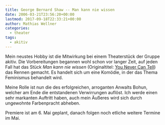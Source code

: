 ```yaml
---
title: George Bernard Shaw -- Man kann nie wissen
date: 2006-03-21T23:56:20+00:00
lastmod: 2017-09-18T22:33:21+00:00
author: Mathias Wellner
categories:
  - theater
tags:
  - akitiv
---
```

Mein neustes Hobby ist die Mitwirkung bei einem Theaterstück der Gruppe akitiv. Die Vorbereitungen begannen wohl schon vor langer Zeit, auf jeden Fall hat das Stück _Man kann nie wissen_ (Originaltitel: [You Never Can Tell](https://en.wikipedia.org/wiki/You_Never_Can_Tell)) das Rennen gemacht. Es handelt sich um eine Komödie, in der das Thema Feminismus behandelt wird. 

Meine Rolle ist nun die des erfolgreichen, arroganten Anwalts Bohun, welcher am Ende die entstandenen Verwirrungen auflöst. Ich werde einen sehr markanten Auftritt haben, auch mein Äußeres wird sich durch ungewohnte Farbenpracht abheben. 

Premiere ist am 6. Mai geplant, danach folgen noch etliche weitere Termine im Mai.